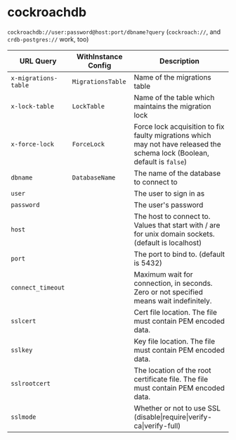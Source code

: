 # cockroachdb

`cockroachdb://user:password@host:port/dbname?query` (`cockroach://`, and `crdb-postgres://` work, too)

| URL Query  | WithInstance Config | Description |
|------------|---------------------|-------------|
| `x-migrations-table` | `MigrationsTable` | Name of the migrations table |
| `x-lock-table` | `LockTable` | Name of the table which maintains the migration lock |
| `x-force-lock` | `ForceLock` | Force lock acquisition to fix faulty migrations which may not have released the schema lock (Boolean, default is `false`) |
| `dbname` | `DatabaseName` | The name of the database to connect to |
| `user` | | The user to sign in as |
| `password` | | The user's password |
| `host` | | The host to connect to. Values that start with / are for unix domain sockets. (default is localhost) |
| `port` | | The port to bind to. (default is 5432) |
| `connect_timeout` | | Maximum wait for connection, in seconds. Zero or not specified means wait indefinitely. |
| `sslcert` | | Cert file location. The file must contain PEM encoded data. |
| `sslkey` | | Key file location. The file must contain PEM encoded data. |
| `sslrootcert` | | The location of the root certificate file. The file must contain PEM encoded data. |
| `sslmode` | | Whether or not to use SSL (disable\|require\|verify-ca\|verify-full) |
